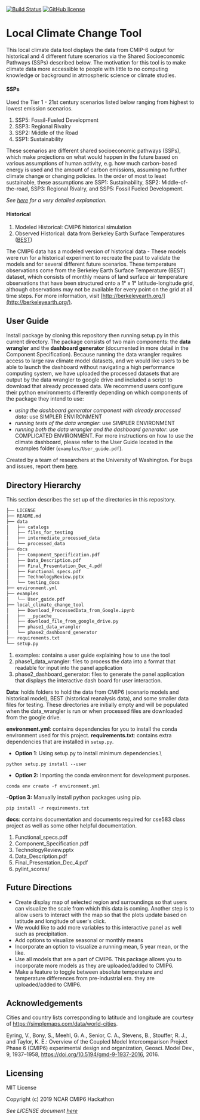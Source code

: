 [![Build Status](https://travis-ci.org/czarakas/local_climate_change_tool.svg?branch=master)](https://travis-ci.org/czarakas/local_climate_change_tool)
[![GitHub license](https://img.shields.io/github/license/czarakas/local_climate_change_tool)](https://github.com/czarakas/local_climate_change_tool/blob/master/LICENSE)

# Local Climate Change Tool
This local climate data tool displays the data from CMIP-6 output for historical
and 4 different future scenarios via the Shared Socioeconomic Pathways (SSPs)
described below. The motivation for this tool is to make climate data more
accessible to people with little to no computing knowledge or background in
atmospheric science or climate studies.

#### SSPs
Used the Tier 1 - 21st century scenarios listed below ranging from highest to lowest
emission scenarios.

1. SSP5: Fossil-Fueled Development
1. SSP3: Regional Rivalry
1. SSP2: Middle of the Road
1. SSP1: Sustainability

These scenarios are different shared socioeconomic pathways (SSPs), which make projections
on what would happen in the future based on various assumptions of human activity, e.g. how
much carbon-based energy is used and the amount of carbon emissions, assuming no further
climate change or changing policies. In the order of most to least sustainable, these assumptions
are SSP1: Sustainability, SSP2: Middle-of-the-road, SSP3: Regional Rivalry, and SSP5: Fossil
Fueled Development.

*See [here](https://doi.org/10.5194/gmd-9-1937-2016) for a very detailed explanation.*

#### Historical
1. Modeled Historical: CMIP6 historical simulation
1. Observed Historical: data from Berkeley Earth Surface Temperatures ([BEST](http://berkeleyearth.org/about-data-set/))

The CMIP6 data has a modeled version of historical data - These models were run for a historical
experiment to recreate the past to validate the models and for several different future scenarios.
These temperature observations come from the Berkeley Earth Surface Temperature (BEST) dataset,
which consists of monthly means of land surface air temperature observations that have been
structured onto a 1° x 1° latitude-longitude grid, although observations may not be available for
every point on the grid at all time steps. For more information, visit
[http://berkeleyearth.org/](http://berkeleyearth.org/).

## User Guide
Install package by cloning this repository then running setup.py in this current directory. The package consists of two main components: the **data wrangler** and the **dashboard generator** (documented in more detail in the Component Specification). Because running the data wrangler requires access to large raw climate model datasets, and we would like users to be able to launch the dashboard without navigating a high performance computing system, we have uploaded the processed datasets that are output by the data wrangler to google drive and included a script to download that already processed data.
We recommend users configure their python environments differently depending on which components of the package they intend to use:
* *using the dashboard generator component with already processed data*: use SIMPLER ENVIRONMENT
* *running tests of the data wrangler*: use SIMPLER ENVIRONMENT
* *running both the data wrangler and the dashboard generator*: use COMPLICATED ENVIRONMENT.
For more instructions on how to use the climate dashboard, please refer to the User Guide located in the examples folder (`examples/User_guide.pdf`).

Created by a team of researchers at the University of Washington. For bugs and
    issues, report them [here](https://github.com/czarakas/local-climate-data-tool/issues).

## Directory Hierarchy
This section describes the set up of the directories in this repository.

```bash
├── LICENSE
├── README.md
├── data
│   ├── catalogs
│   ├── files_for_testing
│   ├── intermediate_processed_data
│   └── processed_data
├── docs
│   ├── Component_Specification.pdf
│   ├── Data_Description.pdf
│   ├── Final_Presentation_Dec_4.pdf
│   ├── Functional_specs.pdf
│   ├── TechnologyReview.pptx
│   └── testing_docs
├── environment.yml
├── examples
│   └── User_guide.pdf
├── local_climate_change_tool
│   ├── Download_ProcessedData_from_Google.ipynb
│   ├── __pycache__
│   ├── download_file_from_google_drive.py
│   ├── phase1_data_wrangler
│   └── phase2_dashboard_generator
├── requirements.txt
└── setup.py
```
1. examples: contains a user guide explaining how to use the tool
1. phase1_data_wrangler: files to process the data into a format that
   readable for input into the panel application
1. phase2_dashboard_generator: files to generate the panel application that
   displays the interactive dash board for user interaction.

**Data**: holds folders to hold the data from CMIP6 (scenario models and historical model), BEST (historical reanalysis data), and some smaller data files for testing. These directories are initially empty and will be populated when the data_wrangler is run or when processed files are downloaded from the google drive.

**environment.yml**: contains dependencies for you to install the conda environment used for this project. 
**requirements.txt**: contains extra dependencies that are installed in `setup.py`.

- **Option 1**: Using setup.py to install minimum dependencies.\
```
python setup.py install --user
```

- **Option 2:** Importing the conda environment for development purposes.
```            
conda env create -f environment.yml
```

-**Option 3:** Manually install python packages using pip.
```
pip install -r requirements.txt
```


**docs**: contains documentation and documents required for cse583 class project as well as some other helpful documentation.
1. Functional_specs.pdf
1. Component_Specification.pdf
1. TechnologyReview.pptx
1. Data_Description.pdf
1. Final_Presentation_Dec_4.pdf
1. pylint_scores/

## Future Directions
- Create display map of selected region and surroundings so that users can visualize the scale
    from which this data is coming. Another step is to allow users to interact with the map
    so that the plots update based on latitude and longitude of user's click.
- We would like to add more variables to this interactive panel as well such as precipitation.
- Add options to visualize seasonal or monthly means
- Incorporate an option to visualize a running mean, 5 year mean, or the like.
- Use all models that are a part of CMIP6. This package allows you to incorporate more models as
    they are uploaded/added to CMIP6. 
- Make a feature to toggle between absolute temperature and temperature differences from pre-industrial era. 
    they are uploaded/added to CMIP6.

## Acknowledgements
Cities and country lists corresponding to latitude and longitude are
    courtesy of https://simplemaps.com/data/world-cities.

Eyring, V., Bony, S., Meehl, G. A., Senior, C. A., Stevens, B., Stouffer, R. J.,
    and Taylor, K. E.: Overview of the Coupled Model Intercomparison Project
    Phase 6 (CMIP6) experimental design and organization, Geosci. Model Dev., 9,
    1937–1958, https://doi.org/10.5194/gmd-9-1937-2016, 2016.

## Licensing
MIT License

Copyright (c) 2019 NCAR CMIP6 Hackathon

*See LICENSE document [here](LICENSE)*
